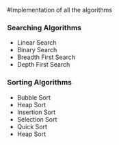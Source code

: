 #Implementation of all the algorithms

### Searching Algorithms
- Linear Search
- Binary Search
- Breadth First Search
- Depth First Search

### Sorting Algorithms 
- Bubble Sort
- Heap Sort
- Insertion Sort
- Selection Sort
- Quick Sort
- Heap Sort